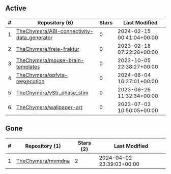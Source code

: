## Active
| # | Repository (6) | Stars | Last Modified |
| --- | --- | --- | --- |
| 1 | [TheChymera/ABI-connectivity-data_generator](https://gin.g-node.org/TheChymera/ABI-connectivity-data_generator) | 0 | 2024-02-15 00:41:04+00:00 |
| 2 | [TheChymera/freie-fraktur](https://gin.g-node.org/TheChymera/freie-fraktur) | 0 | 2023-02-18 07:22:28+00:00 |
| 3 | [TheChymera/mouse-brain-templates](https://gin.g-node.org/TheChymera/mouse-brain-templates) | 0 | 2023-10-05 22:38:27+00:00 |
| 4 | [TheChymera/opfvta-reexecution](https://gin.g-node.org/TheChymera/opfvta-reexecution) | 0 | 2024-06-04 16:37:01+00:00 |
| 5 | [TheChymera/vStr_phase_stim](https://gin.g-node.org/TheChymera/vStr_phase_stim) | 0 | 2023-06-26 11:32:34+00:00 |
| 6 | [TheChymera/wallpaper-art](https://gin.g-node.org/TheChymera/wallpaper-art) | 0 | 2023-07-03 10:50:05+00:00 |

## Gone
| # | Repository (1) | Stars (2) | Last Modified |
| --- | --- | --- | --- |
| 1 | [TheChymera/mvmdna](https://gin.g-node.org/TheChymera/mvmdna) | 2 | 2024-04-02 23:39:03+00:00 |
